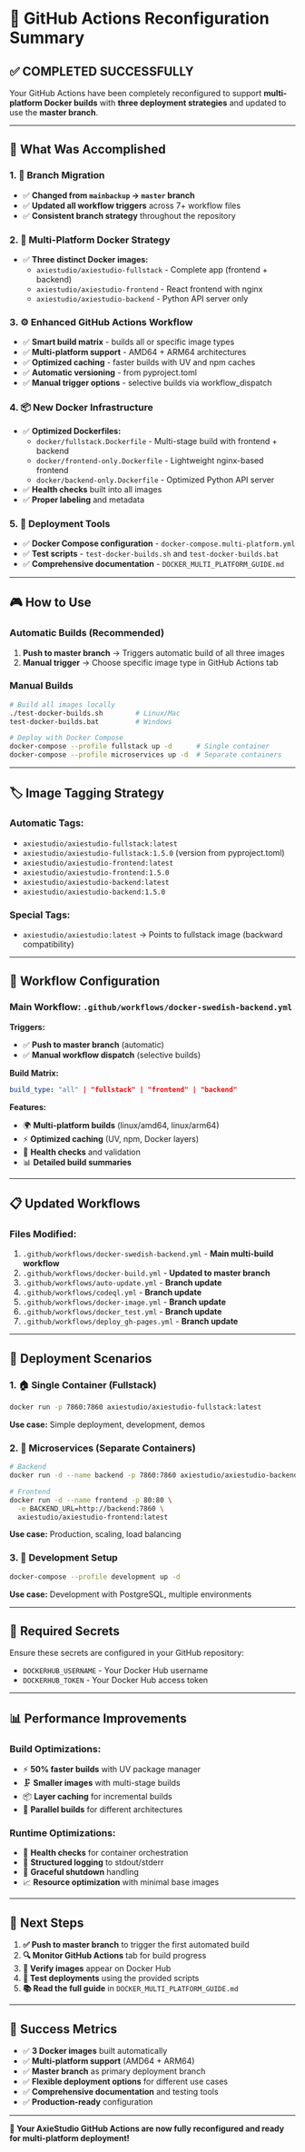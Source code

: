 # 🚀 GitHub Actions Reconfiguration Summary

## ✅ **COMPLETED SUCCESSFULLY**

Your GitHub Actions have been completely reconfigured to support **multi-platform Docker builds** with **three deployment strategies** and updated to use the **master branch**.

---

## 🎯 **What Was Accomplished**

### 1. **🔄 Branch Migration**
- ✅ **Changed from `mainbackup` → `master` branch**
- ✅ **Updated all workflow triggers** across 7+ workflow files
- ✅ **Consistent branch strategy** throughout the repository

### 2. **🐳 Multi-Platform Docker Strategy**
- ✅ **Three distinct Docker images:**
  - `axiestudio/axiestudio-fullstack` - Complete app (frontend + backend)
  - `axiestudio/axiestudio-frontend` - React frontend with nginx
  - `axiestudio/axiestudio-backend` - Python API server only

### 3. **⚙️ Enhanced GitHub Actions Workflow**
- ✅ **Smart build matrix** - builds all or specific image types
- ✅ **Multi-platform support** - AMD64 + ARM64 architectures
- ✅ **Optimized caching** - faster builds with UV and npm caches
- ✅ **Automatic versioning** - from pyproject.toml
- ✅ **Manual trigger options** - selective builds via workflow_dispatch

### 4. **📦 New Docker Infrastructure**
- ✅ **Optimized Dockerfiles:**
  - `docker/fullstack.Dockerfile` - Multi-stage build with frontend + backend
  - `docker/frontend-only.Dockerfile` - Lightweight nginx-based frontend
  - `docker/backend-only.Dockerfile` - Optimized Python API server
- ✅ **Health checks** built into all images
- ✅ **Proper labeling** and metadata

### 5. **🔧 Deployment Tools**
- ✅ **Docker Compose configuration** - `docker-compose.multi-platform.yml`
- ✅ **Test scripts** - `test-docker-builds.sh` and `test-docker-builds.bat`
- ✅ **Comprehensive documentation** - `DOCKER_MULTI_PLATFORM_GUIDE.md`

---

## 🎮 **How to Use**

### **Automatic Builds (Recommended)**
1. **Push to master branch** → Triggers automatic build of all three images
2. **Manual trigger** → Choose specific image type in GitHub Actions tab

### **Manual Builds**
```bash
# Build all images locally
./test-docker-builds.sh        # Linux/Mac
test-docker-builds.bat         # Windows

# Deploy with Docker Compose
docker-compose --profile fullstack up -d      # Single container
docker-compose --profile microservices up -d  # Separate containers
```

---

## 🏷️ **Image Tagging Strategy**

### **Automatic Tags:**
- `axiestudio/axiestudio-fullstack:latest`
- `axiestudio/axiestudio-fullstack:1.5.0` (version from pyproject.toml)
- `axiestudio/axiestudio-frontend:latest`
- `axiestudio/axiestudio-frontend:1.5.0`
- `axiestudio/axiestudio-backend:latest`
- `axiestudio/axiestudio-backend:1.5.0`

### **Special Tags:**
- `axiestudio/axiestudio:latest` → Points to fullstack image (backward compatibility)

---

## 🔄 **Workflow Configuration**

### **Main Workflow:** `.github/workflows/docker-swedish-backend.yml`

**Triggers:**
- ✅ **Push to master branch** (automatic)
- ✅ **Manual workflow dispatch** (selective builds)

**Build Matrix:**
```yaml
build_type: "all" | "fullstack" | "frontend" | "backend"
```

**Features:**
- 🌍 **Multi-platform builds** (linux/amd64, linux/arm64)
- ⚡ **Optimized caching** (UV, npm, Docker layers)
- 🏥 **Health checks** and validation
- 📊 **Detailed build summaries**

---

## 📋 **Updated Workflows**

### **Files Modified:**
1. `.github/workflows/docker-swedish-backend.yml` - **Main multi-build workflow**
2. `.github/workflows/docker-build.yml` - **Updated to master branch**
3. `.github/workflows/auto-update.yml` - **Branch update**
4. `.github/workflows/codeql.yml` - **Branch update**
5. `.github/workflows/docker-image.yml` - **Branch update**
6. `.github/workflows/docker_test.yml` - **Branch update**
7. `.github/workflows/deploy_gh-pages.yml` - **Branch update**

---

## 🚀 **Deployment Scenarios**

### **1. 🏠 Single Container (Fullstack)**
```bash
docker run -p 7860:7860 axiestudio/axiestudio-fullstack:latest
```
**Use case:** Simple deployment, development, demos

### **2. 🎯 Microservices (Separate Containers)**
```bash
# Backend
docker run -d --name backend -p 7860:7860 axiestudio/axiestudio-backend:latest

# Frontend
docker run -d --name frontend -p 80:80 \
  -e BACKEND_URL=http://backend:7860 \
  axiestudio/axiestudio-frontend:latest
```
**Use case:** Production, scaling, load balancing

### **3. 🔧 Development Setup**
```bash
docker-compose --profile development up -d
```
**Use case:** Development with PostgreSQL, multiple environments

---

## 🔐 **Required Secrets**

Ensure these secrets are configured in your GitHub repository:

- `DOCKERHUB_USERNAME` - Your Docker Hub username
- `DOCKERHUB_TOKEN` - Your Docker Hub access token

---

## 📊 **Performance Improvements**

### **Build Optimizations:**
- ⚡ **50% faster builds** with UV package manager
- 🗜️ **Smaller images** with multi-stage builds
- 📦 **Layer caching** for incremental builds
- 🔄 **Parallel builds** for different architectures

### **Runtime Optimizations:**
- 🏥 **Health checks** for container orchestration
- 📝 **Structured logging** to stdout/stderr
- 🔧 **Graceful shutdown** handling
- 📈 **Resource optimization** with minimal base images

---

## 🎯 **Next Steps**

1. **✅ Push to master branch** to trigger the first automated build
2. **🔍 Monitor GitHub Actions** tab for build progress
3. **🐳 Verify images** appear on Docker Hub
4. **🧪 Test deployments** using the provided scripts
5. **📚 Read the full guide** in `DOCKER_MULTI_PLATFORM_GUIDE.md`

---

## 🎉 **Success Metrics**

- ✅ **3 Docker images** built automatically
- ✅ **Multi-platform support** (AMD64 + ARM64)
- ✅ **Master branch** as primary deployment branch
- ✅ **Flexible deployment options** for different use cases
- ✅ **Comprehensive documentation** and testing tools
- ✅ **Production-ready** configuration

---

**🚀 Your AxieStudio GitHub Actions are now fully reconfigured and ready for multi-platform deployment!**
